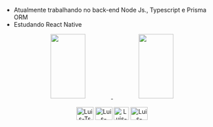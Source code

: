 
- Atualmente trabalhando no back-end Node Js., Typescript e Prisma ORM
- Estudando React Native

<div align="center">
  <a href="https://github.com/luis-procopio">
    <img height="150em" width="40%" src="https://github-readme-stats.vercel.app/api?username=luis-procopio&count_private=true&include_all_commits=true&show_icons=true&theme=dracula&hide_border=false&show_owner=true"/>
    <img height="150em" width="40%" src="https://github-readme-stats.vercel.app/api/top-langs/?username=luis-procopio&theme=dracula&hide_border=false&&layout=compact"/>
  </a>
</div>
 
 <div align="center" valign="top"><br>
  <img align="center" alt="Luis-Ts" height="30" width="40" src="https://cdn.jsdelivr.net/gh/devicons/devicon/icons/typescript/typescript-original.svg" />
  <img align="center" alt="Luis-Node" height="30" width="40" src="https://cdn.jsdelivr.net/gh/devicons/devicon/icons/nodejs/nodejs-original.svg" />
  <img align="center" alt="Luis-Prisma" height="30" width="35" src="https://user-images.githubusercontent.com/108732662/220519454-a2a0001b-b173-427f-83da-1506b0eabbe2.png" />
  <img align="center" alt="Luis-React" height="30" width="40" src="https://cdn.jsdelivr.net/gh/devicons/devicon/icons/react/react-original.svg" />
 </div>
 
 
